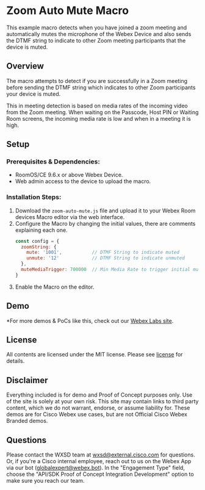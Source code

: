 # Zoom Auto Mute Macro
This example macro detects when you have joined a zoom meeting and automatically mutes the microphone of the Webex Device and also sends the DTMF string to indicate to other Zoom meeting participants that the device is muted.


## Overview

The macro attempts to detect if you are successfully in a Zoom meeting before sending the DTMF string which indicates to other Zoom participants your device is muted.

This in meeting detection is based on media rates of the incoming video from the Zoom meeting. When waiting on the Passcode, Host PIN or Waiting Room screens, the incoming media rate is low and when in a meeting it is high.

## Setup

### Prerequisites & Dependencies: 

- RoomOS/CE 9.6.x or above Webex Device.
- Web admin access to the device to upload the macro.


### Installation Steps:
1. Download the ``zoom-auto-mute.js`` file and upload it to your Webex Room devices Macro editor via the web interface.
2. Configure the Macro by changing the initial values, there are comments explaining each one.
      ```javascript
      const config = {
        zoomString: {
          mute: '1001',           // DTMF String to indicate muted
          unmute: '12'            // DTMF String to indicate unmuted
        },
        muteMediaTrigger: 700000  // Min Media Rate to trigger initial mute
      }
      ```
3. Enable the Macro on the editor.


## Demo

*For more demos & PoCs like this, check out our [Webex Labs site](https://collabtoolbox.cisco.com/webex-labs).


## License

All contents are licensed under the MIT license. Please see [license](LICENSE) for details.


## Disclaimer

Everything included is for demo and Proof of Concept purposes only. Use of the site is solely at your own risk. This site may contain links to third party content, which we do not warrant, endorse, or assume liability for. These demos are for Cisco Webex use cases, but are not Official Cisco Webex Branded demos.


## Questions

Please contact the WXSD team at [wxsd@external.cisco.com](mailto:wxsd@external.cisco.com?subject=zoom-auto-mute-macro) for questions. Or, if you're a Cisco internal employee, reach out to us on the Webex App via our bot (globalexpert@webex.bot). In the "Engagement Type" field, choose the "API/SDK Proof of Concept Integration Development" option to make sure you reach our team. 
